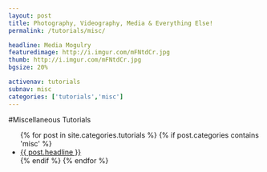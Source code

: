 ```yaml
---
layout: post
title: Photography, Videography, Media & Everything Else!
permalink: /tutorials/misc/

headline: Media Mogulry
featuredimage: http://i.imgur.com/mFNtdCr.jpg
thumb: http://i.imgur.com/mFNtdCr.jpg
bgsize: 20%

activenav: tutorials
subnav: misc
categories: ['tutorials','misc']
---
```

#Miscellaneous Tutorials
<ul class="postlist">
	{% for post in site.categories.tutorials %}
		{% if post.categories contains 'misc' %}
			<li class="col-sm-4">
				<div class="pull-left overlayimg" style="background: url({{ post.thumb }}) center center; background-size: cover;">
					<div class="overlaycontainer"><span class="overlaytxt"><a href="{{ site.baseurl }}{{ post.url }}">{{ post.headline }}</a></span></div>
				</div>
			</li>
		{% endif %}
	{% endfor %}
</ul>
<div class="clearfix"></div>